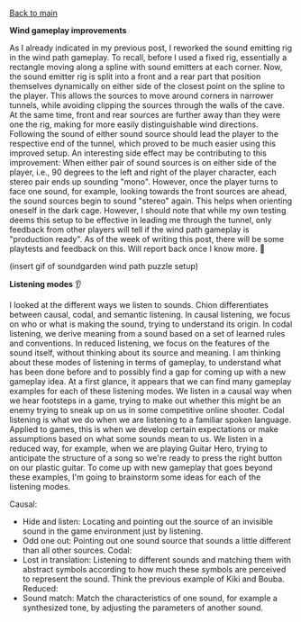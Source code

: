 [Back to main](index.html)

**Wind gameplay improvements**

As I already indicated in my previous post, I reworked the sound emitting rig in the wind path gameplay. To recall, before I used a fixed rig, essentially a rectangle moving along a spline with sound emitters at each corner. Now, the sound emitter rig is split into a front and a rear part that position themselves dynamically on either side of the closest point on the spline to the player. This allows the sources to move around corners in narrower tunnels, while avoiding clipping the sources through the walls of the cave. At the same time, front and rear sources are further away than they were one the rig, making for more easily distinguishable wind directions. Following the sound of either sound source should lead the player to the respective end of the tunnel, which proved to be much easier using this improved setup. An interesting side effect may be contributing to this improvement: When either pair of sound sources is on either side of the player, i.e., 90 degrees to the left and right of the player character, each stereo pair ends up sounding "mono". However, once the player turns to face one sound, for example, looking towards the front sources are ahead, the sound sources begin to sound "stereo" again. This helps when orienting oneself in the dark cage. However, I should note that while my own testing deems this setup to be effective in leading me through the tunnel, only feedback from other players will tell if the wind path gameplay is "production ready". As of the week of writing this post, there will be some playtests and feedback on this. Will report back once I know more. 🫡

(insert gif of soundgarden wind path puzzle setup)

**Listening modes** 👂

I looked at the different ways we listen to sounds. Chion differentiates between causal, codal, and semantic listening. In causal listening, we focus on who or what is making the sound, trying to understand its origin. In codal listening, we derive meaning from a sound based on a set of learned rules and conventions. In reduced listening, we focus on the features of the sound itself, without thinking about its source and meaning. I am thinking about these modes of listening in terms of gameplay, to understand what has been done before and to possibly find a gap for coming up with a new gameplay idea. At a first glance, it appears that we can find many gameplay examples for each of these listening modes. We listen in a causal way when we hear footsteps in a game, trying to make out whether this might be an enemy trying to sneak up on us in some competitive online shooter. Codal listening is what we do when we are listening to a familiar spoken language. Applied to games, this is when we develop certain expectations or make assumptions based on what some sounds mean to us. We listen in a reduced way, for example, when we are playing Guitar Hero, trying to anticipate the structure of a song so we're ready to press the right button on our plastic guitar.
To come up with new gameplay that goes beyond these examples, I'm going to brainstorm some ideas for each of the listening modes.

Causal:
- Hide and listen: Locating and pointing out the source of an invisible sound in the game environment just by listening.
- Odd one out: Pointing out one sound source that sounds a little different than all other sources.
Codal:
- Lost in translation: Listening to different sounds and matching them with abstract symbols according to how much these symbols are perceived to represent the sound. Think the previous example of Kiki and Bouba.
Reduced:
- Sound match: Match the characteristics of one sound, for example a synthesized tone, by adjusting the parameters of another sound.